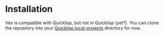 Installation
============

Vex is compatible with Quicklisp, but not *in* Quicklisp (yet?).  You can clone
the repository into your [Quicklisp local-projects][local] directory for now.

[local]: https://www.quicklisp.org/beta/faq.html#local-project
